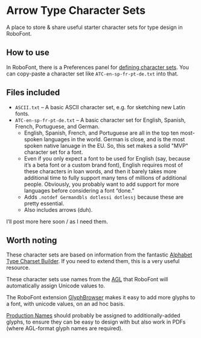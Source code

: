 # Arrow Type Character Sets

A place to store & share useful starter character sets for type design in RoboFont.

## How to use

In RoboFont, there is a Preferences panel for [defining character sets](https://robofont.com/documentation/how-tos/defining-character-sets/). You can copy-paste a character set like `ATC-en-sp-fr-pt-de.txt` into that.

## Files included

- `ASCII.txt` – A basic ASCII character set, e.g. for sketching new Latin fonts.
- `ATC-en-sp-fr-pt-de.txt` – A basic character set for English, Spanish, French, Portuguese, and German.
  - English, Spanish, French, and Portuguese are all in the top ten most-spoken languages in the world. German is close, and is the most spoken native lanuage in the EU. So, this set makes a solid "MVP" character set for a font. 
  - Even if you only expect a font to be used for English (say, because it’s a beta font or a custom brand font), English requires most of these characters in loan words, and then it barely takes more additional time to fully support many tens of millions of additional people. Obviously, you probably want to add support for more languages before considering a font “done.”
  - Adds `.notdef Germandbls dotlessi dotlessj` because these are pretty essential.
  - Also includes arrows (duh).

I’ll post more here soon / as I need them.

## Worth noting

These character sets are based on information from the fantastic [Alphabet Type Charset Builder](https://www.alphabet-type.com/tools/charset-builder/). If you need to extend them, this is a very useful resource.

These character sets use names from the [AGL](https://github.com/adobe-type-tools/agl-aglfn) that RoboFont will automatically assign Unicode values to.

The RoboFont extension [GlyphBrowser](https://github.com/LettError/glyphBrowser) makes it easy to add more glyphs to a font, with unicode values, on an ad hoc basis.

[Production Names](https://robofont.com/documentation/how-tos/using-production-names/) should probably be assigned to additionally-added glyphs, to ensure they can be easy to design with but also work in PDFs (where AGL-format glyph names are required).
